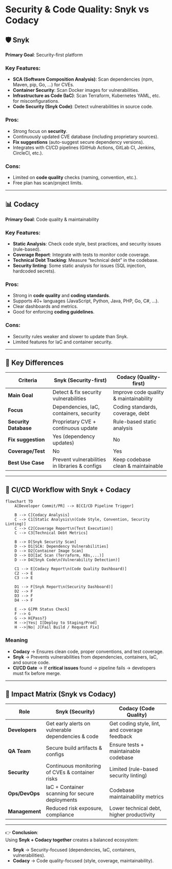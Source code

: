 
# Security & Code Quality: Snyk vs Codacy

## 🛡️ Snyk
**Primary Goal**: Security-first platform

### Key Features:
- **SCA (Software Composition Analysis)**: Scan dependencies (npm, Maven, pip, Go, …) for CVEs.
- **Container Security**: Scan Docker images for vulnerabilities.
- **Infrastructure as Code (IaC)**: Scan Terraform, Kubernetes YAML, etc. for misconfigurations.
- **Code Security (Snyk Code)**: Detect vulnerabilities in source code.

### Pros:
- Strong focus on **security**.
- Continuously updated CVE database (including proprietary sources).
- **Fix suggestions** (auto-suggest secure dependency versions).
- Integrates with CI/CD pipelines (GitHub Actions, GitLab CI, Jenkins, CircleCI, etc.).

### Cons:
- Limited on **code quality** checks (naming, convention, etc.).
- Free plan has scan/project limits.

---

## 📊 Codacy
**Primary Goal**: Code quality & maintainability

### Key Features:
- **Static Analysis**: Check code style, best practices, and security issues (rule-based).
- **Coverage Report**: Integrate with tests to monitor code coverage.
- **Technical Debt Tracking**: Measure “technical debt” in the codebase.
- **Security linting**: Some static analysis for issues (SQL injection, hardcoded secrets).

### Pros:
- Strong in **code quality** and **coding standards**.
- Supports 40+ languages (JavaScript, Python, Java, PHP, Go, C#, …).
- Clear dashboards and metrics.
- Good for enforcing **coding guidelines**.

### Cons:
- Security rules weaker and slower to update than Snyk.
- Limited features for IaC and container security.

---

## 🔑 Key Differences

| Criteria              | **Snyk** (Security-first)           | **Codacy** (Quality-first)             |
|------------------------|-------------------------------------|----------------------------------------|
| **Main Goal**          | Detect & fix security vulnerabilities | Improve code quality & maintainability |
| **Focus**              | Dependencies, IaC, containers, security | Coding standards, coverage, debt       |
| **Security Database**  | Proprietary CVE + continuous update | Rule-based static analysis             |
| **Fix suggestion**     | Yes (dependency updates)            | No                                     |
| **Coverage/Test**      | No                                  | Yes                                    |
| **Best Use Case**      | Prevent vulnerabilities in libraries & configs | Keep codebase clean & maintainable   |

---

## 🔄 CI/CD Workflow with Snyk + Codacy

```mermaid
flowchart TD
    A[Developer Commit/PR] --> B[CI/CD Pipeline Trigger]

    B --> C[Codacy Analysis]
    C --> C1[Static Analysis\n(Code Style, Convention, Security Linting)]
    C --> C2[Coverage Report\n(Test Execution)]
    C --> C3[Technical Debt Metrics]

    B --> D[Snyk Security Scan]
    D --> D1[SCA: Dependency Vulnerabilities]
    D --> D2[Container Image Scan]
    D --> D3[IaC Scan (Terraform, K8s,...)]
    D --> D4[Snyk Code\n(Vulnerability Detection)]

    C1 --> E[Codacy Report\n(Code Quality Dashboard)]
    C2 --> E
    C3 --> E

    D1 --> F[Snyk Report\n(Security Dashboard)]
    D2 --> F
    D3 --> F
    D4 --> F

    E --> G[PR Status Check]
    F --> G
    G --> H{Pass?}
    H -->|Yes| I[Deploy to Staging/Prod]
    H -->|No| J[Fail Build / Request Fix]
```

### Meaning
- **Codacy** → Ensures clean code, proper conventions, and test coverage.
- **Snyk** → Prevents vulnerabilities from dependencies, containers, IaC, and source code.
- **CI/CD Gate** → If **critical issues** found → pipeline fails → developers must fix before merge.

---

## 📌 Impact Matrix (Snyk vs Codacy)

| Role          | Snyk (Security)                                | Codacy (Code Quality)                        |
|---------------|-----------------------------------------------|----------------------------------------------|
| **Developers**| Get early alerts on vulnerable dependencies & code | Get coding style, lint, and coverage feedback |
| **QA Team**   | Secure build artifacts & configs                | Ensure tests + maintainable codebase          |
| **Security**  | Continuous monitoring of CVEs & container risks | Limited (rule-based security linting)         |
| **Ops/DevOps**| IaC + Container scanning for secure deployments | Codebase maintainability metrics              |
| **Management**| Reduced risk exposure, compliance               | Lower technical debt, higher productivity     |

---

👉 **Conclusion**:  
Using **Snyk + Codacy together** creates a balanced ecosystem:  
- **Snyk** → Security-focused (dependencies, IaC, containers, vulnerabilities).  
- **Codacy** → Code quality-focused (style, coverage, maintainability).  

